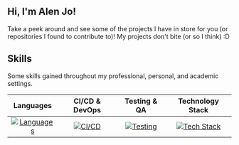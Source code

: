 ## Hi, I'm Alen Jo! 
Take a peek around and see some of the projects I have in store for you (or repositories I found to contribute to)! My projects don't bite (or so I think) :D

## Skills
Some skills gained throughout my professional, personal, and academic settings. 

| Languages | CI/CD & DevOps | Testing & QA | Technology Stack |
|:---------:|:--------------:|:------------:|:----------------:|
| [![Languages](https://skillicons.dev/icons?i=java,net,cpp,python,html,js)](https://github.com/joalen) | [![CI/CD](https://skillicons.dev/icons?i=git,azure,gcp,docker,githubactions)](https://github.com/joalen) | [![Testing](https://skillicons.dev/icons?i=selenium,postman)](https://github.com/joalen) | [![Tech Stack](https://skillicons.dev/icons?i=rabbitmq,aws)](https://github.com/joalen) |

<!--
**joalen/joalen** is a ✨ _special_ ✨ repository because its `README.md` (this file) appears on your GitHub profile.

Here are some ideas to get you started:

- 🔭 I’m currently working on ...
- 🌱 I’m currently learning ...
- 👯 I’m looking to collaborate on ...
- 🤔 I’m looking for help with ...
- 💬 Ask me about ...
- 📫 How to reach me: ...
- 😄 Pronouns: ...
- ⚡ Fun fact: ...
-->
